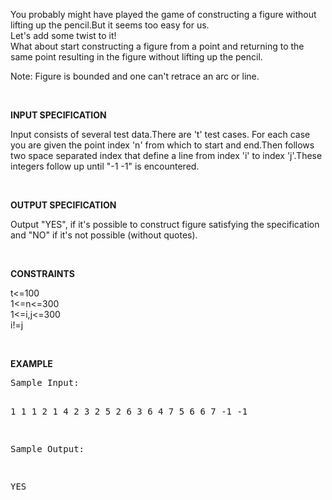<p>You probably might have played the game of constructing a figure without lifting up the pencil.But it seems too easy for us.<br> Let's add some twist to it!<br> What about start constructing a figure from a point and returning to the same point resulting in the figure without lifting up the pencil.</p>
<p>Note: Figure is bounded and one can't retrace an arc or line.</p>
<p>&nbsp;</p>
<p><strong>INPUT SPECIFICATION</strong></p>
<p>Input consists of several test data.There are 't' test cases. For each case you are given the point index 'n' from which to start and end.Then follows two space separated index that define a line from index 'i' to index 'j'.These integers follow&nbsp;up until "-1 -1" is encountered.</p>
<p>&nbsp;</p>
<p><strong>OUTPUT SPECIFICATION</strong></p>
<p>Output "YES", if it's possible to construct figure satisfying the specification and "NO" if it's not possible (without quotes).</p>
<p>&nbsp;</p>
<p><strong>CONSTRAINTS</strong></p>
<p>t&lt;=100<br> 1&lt;=n&lt;=300<br> 1&lt;=i,j&lt;=300<br> i!=j</p>
<p>&nbsp;</p>
<p><strong>EXAMPLE</strong></p>
<pre>Sample Input:

1
1
1 2
1 4
2 3
2 5
2 6
3 6
4 7
5 6
6 7
-1 -1

Sample Output:

YES
</pre>
<!--
<pre><span style="white-space: normal;" mce_style="white-space: normal;"><span style="font-family: 'Times New Roman'; font-size: x-large;" mce_style="font-family: 'Times New Roman'; font-size: x-large;"><span style="font-size: medium;" mce_style="font-size: medium;"><strong>Sample Figure:-</strong></span></span></span></pre>
<pre><span style="white-space: normal;" mce_style="white-space: normal;"><span style="font-family: 'Times New Roman'; font-size: x-large;" mce_style="font-family: 'Times New Roman'; font-size: x-large;"><span style="font-size: medium;" mce_style="font-size: medium;"><br /></span></span></span></pre>
<pre><span style="white-space: normal;" mce_style="white-space: normal;"><span style="font-family: 'Times New Roman'; font-size: x-large;" mce_style="font-family: 'Times New Roman'; font-size: x-large;"><span style="font-size: medium;" mce_style="font-size: medium;"><img title="sample case" src="http://swpnlmehta.comlu.com/Untitled.jpg" mce_src="http://swpnlmehta.comlu.com/Untitled.jpg" alt="sample case" width="345" height="263" /></span></span></span></pre>
-->